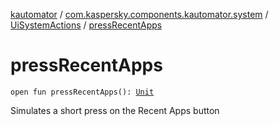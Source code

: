 [kautomator](../../index.md) / [com.kaspersky.components.kautomator.system](../index.md) / [UiSystemActions](index.md) / [pressRecentApps](./press-recent-apps.md)

# pressRecentApps

`open fun pressRecentApps(): `[`Unit`](https://kotlinlang.org/api/latest/jvm/stdlib/kotlin/-unit/index.html)

Simulates a short press on the Recent Apps button

